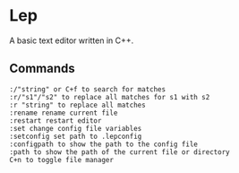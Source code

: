 # Lep
A basic text editor written in C++.

## Commands
``` Console
:/"string" or C+f to search for matches
:r/"s1"/"s2" to replace all matches for s1 with s2
:r "string" to replace all matches
:rename rename current file
:restart restart editor
:set change config file variables
:setconfig set path to .lepconfig
:configpath to show the path to the config file
:path to show the path of the current file or directory
C+n to toggle file manager

```
